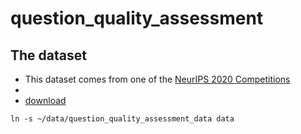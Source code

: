 # question_quality_assessment

## The dataset
* This dataset comes from one of the [NeurIPS 2020 Competitions](https://neurips.cc/Conferences/2020/CompetitionTrack)
* 
* [download](https://dqanonymousdata.blob.core.windows.net/neurips-public/data.zip)
```
ln -s ~/data/question_quality_assessment_data data
```
